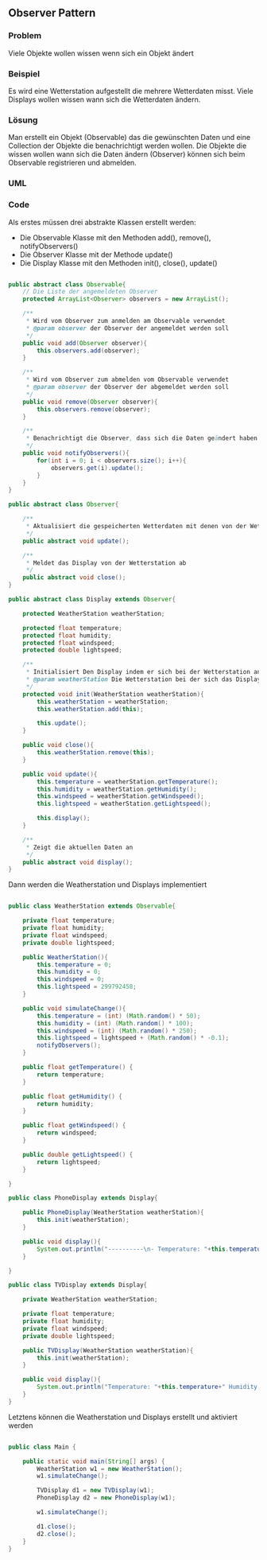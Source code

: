 ## Observer Pattern

### Problem

Viele Objekte wollen wissen wenn sich ein Objekt ändert

### Beispiel

Es wird eine Wetterstation aufgestellt die mehrere Wetterdaten misst. Viele Displays wollen wissen wann sich die Wetterdaten ändern.

### Lösung

Man erstellt ein Objekt (Observable) das die gewünschten Daten und eine Collection der Objekte die benachrichtigt werden wollen. Die Objekte die wissen wollen wann sich die Daten ändern (Observer) können sich beim Observable registrieren und abmelden.

### UML

### Code

Als erstes müssen drei abstrakte Klassen erstellt werden:

* Die Observable Klasse mit den Methoden add(), remove(), notifyObservers()
* Die Observer Klasse mit der Methode update()
* Die Display Klasse mit den Methoden init(), close(), update()

```java

public abstract class Observable{
    // Die Liste der angemeldeten Observer
    protected ArrayList<Observer> observers = new ArrayList();

    /**
     * Wird vom Observer zum anmelden am Observable verwendet
     * @param observer der Observer der angemeldet werden soll
     */
    public void add(Observer observer){
        this.observers.add(observer);
    }

    /**
     * Wird vom Observer zum abmelden vom Observable verwendet
     * @param observer der Observer der abgemeldet werden soll
     */
    public void remove(Observer observer){
        this.observers.remove(observer);
    }

    /**
     * Benachrichtigt die Observer, dass sich die Daten geändert haben
     */
    public void notifyObservers(){
        for(int i = 0; i < observers.size(); i++){
            observers.get(i).update();
        }
    }
}

public abstract class Observer{

    /**
     * Aktualisiert die gespeicherten Wetterdaten mit denen von der Wetterstation
     */
    public abstract void update();

    /**
     * Meldet das Display von der Wetterstation ab
     */
    public abstract void close();
}

public abstract class Display extends Observer{

    protected WeatherStation weatherStation;

    protected float temperature;
    protected float humidity;
    protected float windspeed;
    protected double lightspeed;

    /**
     * Initialisiert Den Display indem er sich bei der Wetterstation anmeldet und die aktuellen Daten anzeigt
     * @param weatherStation Die Wetterstation bei der sich das Display anmelden soll
     */
    protected void init(WeatherStation weatherStation){
        this.weatherStation = weatherStation;
        this.weatherStation.add(this);

        this.update();
    }

    public void close(){
        this.weatherStation.remove(this);
    }

    public void update(){
        this.temperature = weatherStation.getTemperature();
        this.humidity = weatherStation.getHumidity();
        this.windspeed = weatherStation.getWindspeed();
        this.lightspeed = weatherStation.getLightspeed();

        this.display();
    }

    /**
     * Zeigt die aktuellen Daten an
     */
    public abstract void display();
}


```

Dann werden die  Weatherstation und Displays implementiert

```java

public class WeatherStation extends Observable{

    private float temperature;
    private float humidity;
    private float windspeed;
    private double lightspeed;

    public WeatherStation(){
        this.temperature = 0;
        this.humidity = 0;
        this.windspeed = 0;
        this.lightspeed = 299792458;
    }

    public void simulateChange(){
        this.temperature = (int) (Math.random() * 50);
        this.humidity = (int) (Math.random() * 100);
        this.windspeed = (int) (Math.random() * 250);
		this.lightspeed = lightspeed + (Math.random() * -0.1);
        notifyObservers();
    }

    public float getTemperature() {
        return temperature;
    }

    public float getHumidity() {
        return humidity;
    }

    public float getWindspeed() {
        return windspeed;
    }

    public double getLightspeed() {
        return lightspeed;
    }

}

public class PhoneDisplay extends Display{

    public PhoneDisplay(WeatherStation weatherStation){
        this.init(weatherStation);
    }

    public void display(){
        System.out.println("----------\n- Temperature: "+this.temperature+"\n- Humidity: "+this.humidity+"\n- Windspeed: "+this.windspeed+"\n- Lightspeed: "+this.lightspeed+"\n----------");
    }

}

public class TVDisplay extends Display{

    private WeatherStation weatherStation;

    private float temperature;
    private float humidity;
    private float windspeed;
    private double lightspeed;

    public TVDisplay(WeatherStation weatherStation){
        this.init(weatherStation);
    }

    public void display(){
        System.out.println("Temperature: "+this.temperature+" Humidity: "+this.humidity+" Windspeed: "+this.windspeed+" Lightspeed: "+this.lightspeed);
    }
}

```

Letztens können die Weatherstation und Displays erstellt und aktiviert werden

```java

public class Main {

    public static void main(String[] args) {
        WeatherStation w1 = new WeatherStation();
        w1.simulateChange();

        TVDisplay d1 = new TVDisplay(w1);
        PhoneDisplay d2 = new PhoneDisplay(w1);

        w1.simulateChange();

        d1.close();
        d2.close();
    }
}

```
